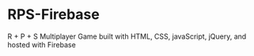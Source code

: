 # RPS-Firebase
R + P + S Multiplayer Game built with HTML, CSS, javaScript, jQuery, and hosted with Firebase
